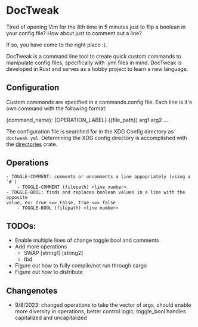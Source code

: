 # DocTweak

Tired of opening Vim for the 8th time in 5 minutes just to flip a boolean
in your config file? How about just to comment out a line?

If so, you have come to the right place :).

DocTweak is a command line tool to create quick custom commands to manipulate
config files, specifically with .yml files in mind. DocTweak is developed in Rust
and serves as a hobby project to learn a new language.

## Configuration
Custom commands are specified in a commands.config file. Each line is it's own
command with the following format:

{command_name}: {OPERATION_LABEL} ({file_path}) arg1 arg2 ...

The configuration file is searched for in the XDG Config directory as `doctweak.yml`.
Determining the XDG config directory is accomplished with the
[directories](https://docs.rs/directories/latest/directories/) crate.

## Operations
    - TOGGLE-COMMENT: comments or uncomments a line appopriately (using a `#`)
        - TOGGLE-COMMENT (filepath) <line number>
    - TOGGLE-BOOL: finds and replaces boolean values in a line with the opposite
    value, ex: True <=> False, true <=> false
        - TOGGLE-BOOL (filepath) <line number>

## TODOs:
- Enable multiple lines of change toggle bool and comments
- Add more operations
    - SWAP [string1] [string2]
    - tbd
- Figure out how to fully compile/not run through cargo
- Figure out how to distribute

## Changenotes

- 9/8/2023: changed operations to take the vector of args, should enable more diversity
in operations, better control logic, toggle_bool handles capitalized and uncapitalized